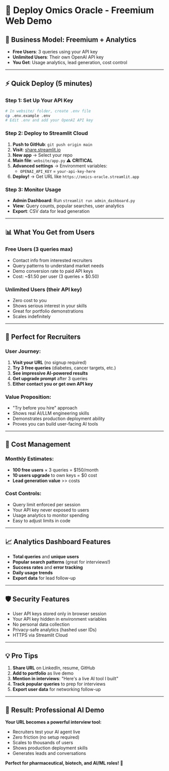 # 🚀 **Deploy Omics Oracle - Freemium Web Demo**

## 🎯 **Business Model**: Freemium + Analytics

- **Free Users**: 3 queries using your API key
- **Unlimited Users**: Their own OpenAI API key
- **You Get**: Usage analytics, lead generation, cost control

---

## ⚡ **Quick Deploy (5 minutes)**

### **Step 1: Set Up Your API Key**
```bash
# In website/ folder, create .env file
cp .env.example .env
# Edit .env and add your OpenAI API key
```

### **Step 2: Deploy to Streamlit Cloud**
1. **Push to GitHub**: `git push origin main`
2. **Visit**: [share.streamlit.io](https://share.streamlit.io)
3. **New app** → Select your repo
4. **Main file**: `website/app.py` ⚠️ **CRITICAL**
5. **Advanced settings** → Environment variables:
   - `OPENAI_API_KEY` = `your-api-key-here`
6. **Deploy!** → Get URL like `https://omics-oracle.streamlit.app`

### **Step 3: Monitor Usage**
- **Admin Dashboard**: Run `streamlit run admin_dashboard.py`
- **View**: Query counts, popular searches, user analytics
- **Export**: CSV data for lead generation

---

## 📊 **What You Get from Users**

### **Free Users (3 queries max)**
- Contact info from interested recruiters
- Query patterns to understand market needs  
- Demo conversion rate to paid API keys
- Cost: ~$1.50 per user (3 queries × $0.50)

### **Unlimited Users (their API key)**
- Zero cost to you
- Shows serious interest in your skills
- Great for portfolio demonstrations
- Scales indefinitely

---

## 🎯 **Perfect for Recruiters**

### **User Journey:**
1. **Visit your URL** (no signup required)
2. **Try 3 free queries** (diabetes, cancer targets, etc.)
3. **See impressive AI-powered results**
4. **Get upgrade prompt** after 3 queries
5. **Either contact you or get own API key**

### **Value Proposition:**
- \"Try before you hire\" approach
- Shows real AI/LLM engineering skills
- Demonstrates production deployment ability
- Proves you can build user-facing AI tools

---

## 🔧 **Cost Management**

### **Monthly Estimates:**
- **100 free users** × 3 queries = $150/month
- **10 users upgrade** to own keys = $0 cost
- **Lead generation value** >> costs

### **Cost Controls:**
- Query limit enforced per session
- Your API key never exposed to users
- Usage analytics to monitor spending
- Easy to adjust limits in code

---

## 📈 **Analytics Dashboard Features**

- **Total queries** and **unique users**
- **Popular search patterns** (great for interviews!)
- **Success rates** and **error tracking**
- **Daily usage trends**
- **Export data** for lead follow-up

---

## 🛡️ **Security Features**

- User API keys stored only in browser session
- Your API key hidden in environment variables
- No personal data collection
- Privacy-safe analytics (hashed user IDs)
- HTTPS via Streamlit Cloud

---

## 💡 **Pro Tips**

1. **Share URL** on LinkedIn, resume, GitHub
2. **Add to portfolio** as live demo
3. **Mention in interviews**: "Here's a live AI tool I built"
4. **Track popular queries** to prep for interviews
5. **Export user data** for networking follow-up

---

## 🎉 **Result: Professional AI Demo**

**Your URL becomes a powerful interview tool:**
- Recruiters test your AI agent live
- Zero friction (no setup required)
- Scales to thousands of users
- Shows production deployment skills
- Generates leads and conversations

**Perfect for pharmaceutical, biotech, and AI/ML roles!** 🧬
